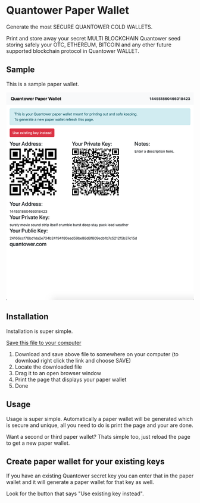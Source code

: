 # Quantower Paper Wallet

Generate the most SECURE QUANTOWER COLD WALLETS.

Print and store away your secret MULTI BLOCKCHAIN Quantower seed storing safely your OTC, ETHEREUM, BITCOIN and any
other future supported blockchain protocol in Quantower WALLET.

## Sample

This is a sample paper wallet.

![Sample](.//samples/sample.png)

## Installation

Installation is super simple.

<a href="https://raw.githubusercontent.com/ychaim/quantower-wallet/master/dist/quantower-paperwallet.html" download>Save this file to your computer</a>

  1. Download and save above file to somewhere on your computer (to download right click the link and choose SAVE)
  2. Locate the downloaded file 
  3. Drag it to an open browser window
  4. Print the page that displays your paper wallet
  5. Done

## Usage

Usage is super simple. Automatically a paper wallet will be generated which is secure and unique, all you need
to do is print the page and your are done.

Want a second or third paper wallet? Thats simple too, just reload the page to get a new paper wallet.

## Create paper wallet for your existing keys

If you have an existing Quantower secret key you can enter that in the paper wallet and it will generate a paper wallet 
for that key as well.

Look for the button that says "Use existing key instead".
